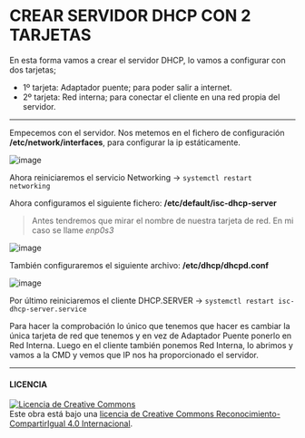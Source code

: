 # CREAR SERVIDOR DHCP CON 2 TARJETAS

En esta forma vamos a crear el servidor DHCP, lo vamos a configurar con dos tarjetas; 
- 1º tarjeta: Adaptador puente; para poder salir a internet.
- 2º tarjeta: Red interna; para conectar el cliente en una red propia del servidor.

------------------------------------------------------------------------------------------------------

Empecemos con el servidor. 
Nos metemos en el fichero de configuración **/etc/network/interfaces**, para configurar la ip estáticamente.

![image](img/1.PNG)

Ahora reiniciaremos el servicio Networking -> 
` systemctl restart networking `

Ahora configuramos el siguiente fichero: **/etc/default/isc-dhcp-server**

> Antes tendremos que mirar el nombre de nuestra tarjeta de red. En mi caso se llame *enp0s3*

![image](img/2.PNG)

También configuraremos el siguiente archivo: **/etc/dhcp/dhcpd.conf**

![image](img/3.PNG)

Por último reiniciaremos el cliente DHCP.SERVER -> ` systemctl restart isc-dhcp-server.service `

Para hacer la comprobación lo único que tenemos que hacer es cambiar la única tarjeta de red que tenemos y en vez de Adaptador Puente ponerlo en Red Interna. Luego en el cliente también ponemos Red Interna, lo abrimos y vamos a la CMD y vemos que IP nos ha proporcionado el servidor.

-----------------------------------------------------------------------------------------
#### LICENCIA

<a rel="license" href="http://creativecommons.org/licenses/by-sa/4.0/"><img alt="Licencia de Creative Commons" style="border-width:0" src="https://i.creativecommons.org/l/by-sa/4.0/88x31.png" /></a><br />Este obra está bajo una <a rel="license" href="http://creativecommons.org/licenses/by-sa/4.0/">licencia de Creative Commons Reconocimiento-CompartirIgual 4.0 Internacional</a>.
